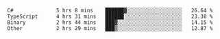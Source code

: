 <!--START_SECTION:waka-->

```text
C#              5 hrs 8 mins    ██████▓░░░░░░░░░░░░░░░░░░   26.64 %
TypeScript      4 hrs 31 mins   ██████░░░░░░░░░░░░░░░░░░░   23.38 %
Binary          2 hrs 44 mins   ███▓░░░░░░░░░░░░░░░░░░░░░   14.15 %
Other           2 hrs 29 mins   ███▒░░░░░░░░░░░░░░░░░░░░░   12.87 %
```

<!--END_SECTION:waka-->
